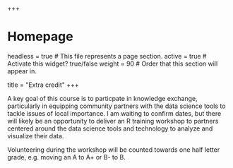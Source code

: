 +++
# Homepage
headless = true  # This file represents a page section.
active = true  # Activate this widget? true/false
weight = 90  # Order that this section will appear in.

title = "Extra credit"
+++

A key goal of this course is to particpate in knowledge exchange, particularly in equipping community partners with the data science tools to tackle issues of local importance. I am waiting to confirm dates, but there will likely be an opportunity to deliver an R training workshop to partners centered around the data science tools and technology to analyze and visualize their data.

Volunteering during the workshop will be counted towards one half letter grade, e.g. moving an A to A+ or B- to B. 
